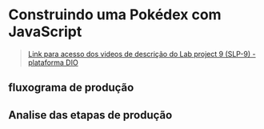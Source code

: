 # Construindo uma Pokédex com JavaScript

> [Link para acesso dos videos de descrição do Lab project 9 (SLP-9) - plataforma DIO](https://web.dio.me/project/construindo-seu-portfolio-front-end-do-zero/learning/81cbe4c1-6e9e-4ce3-be7d-412aef4efb24)

## fluxograma de produção

## Analise das etapas de produção

